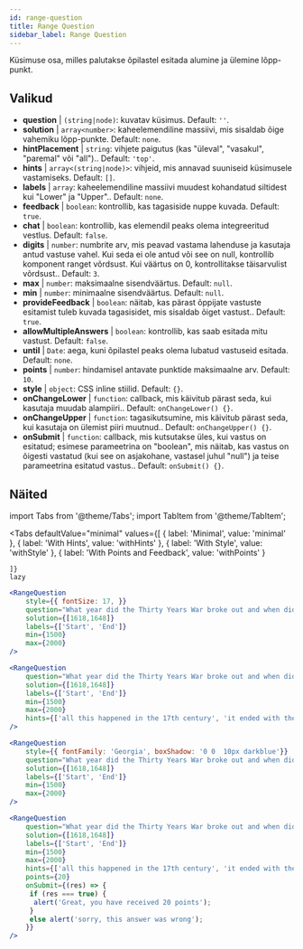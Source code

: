 ```yaml
---
id: range-question
title: Range Question
sidebar_label: Range Question
---
```


Küsimuse osa, milles palutakse õpilastel esitada alumine ja ülemine lõpp-punkt.

## Valikud

* __question__ | `(string|node)`: kuvatav küsimus. Default: `''`.
* __solution__ | `array<number>`: kaheelemendiline massiivi, mis sisaldab õige vahemiku lõpp-punkte. Default: `none`.
* __hintPlacement__ | `string`: vihjete paigutus (kas "üleval", "vasakul", "paremal" või "all").. Default: `'top'`.
* __hints__ | `array<(string|node)>`: vihjeid, mis annavad suuniseid küsimusele vastamiseks. Default: `[]`.
* __labels__ | `array`: kaheelemendiline massiivi muudest kohandatud siltidest kui "Lower" ja "Upper".. Default: `none`.
* __feedback__ | `boolean`: kontrollib, kas tagasiside nuppe kuvada. Default: `true`.
* __chat__ | `boolean`: kontrollib, kas elemendil peaks olema integreeritud vestlus. Default: `false`.
* __digits__ | `number`: numbrite arv, mis peavad vastama lahenduse ja kasutaja antud vastuse vahel. Kui seda ei ole antud või see on null, kontrollib komponent ranget võrdsust. Kui väärtus on 0, kontrollitakse täisarvulist võrdsust.. Default: `3`.
* __max__ | `number`: maksimaalne sisendväärtus. Default: `null`.
* __min__ | `number`: minimaalne sisendväärtus. Default: `null`.
* __provideFeedback__ | `boolean`: näitab, kas pärast õppijate vastuste esitamist tuleb kuvada tagasisidet, mis sisaldab õiget vastust.. Default: `true`.
* __allowMultipleAnswers__ | `boolean`: kontrollib, kas saab esitada mitu vastust. Default: `false`.
* __until__ | `Date`: aega, kuni õpilastel peaks olema lubatud vastuseid esitada. Default: `none`.
* __points__ | `number`: hindamisel antavate punktide maksimaalne arv. Default: `10`.
* __style__ | `object`: CSS inline stiilid. Default: `{}`.
* __onChangeLower__ | `function`: callback, mis käivitub pärast seda, kui kasutaja muudab alampiiri.. Default: `onChangeLower() {}`.
* __onChangeUpper__ | `function`: tagasikutsumine, mis käivitub pärast seda, kui kasutaja on ülemist piiri muutnud.. Default: `onChangeUpper() {}`.
* __onSubmit__ | `function`: callback, mis kutsutakse üles, kui vastus on esitatud; esimese parameetrina on "boolean", mis näitab, kas vastus on õigesti vastatud (kui see on asjakohane, vastasel juhul "null") ja teise parameetrina esitatud vastus.. Default: `onSubmit() {}`.


## Näited

import Tabs from '@theme/Tabs';
import TabItem from '@theme/TabItem';

<Tabs
    defaultValue="minimal"
    values={[
        { label: 'Minimal', value: 'minimal' },
        { label: 'With Hints', value: 'withHints' },
        { label: 'With Style', value: 'withStyle' },
        { label: 'With Points and Feedback', value: 'withPoints' }
        
    ]}
    lazy
>

<TabItem value="minimal">

```jsx live
<RangeQuestion
    style={{ fontSize: 17, }}
    question="What year did the Thirty Years War broke out and when did it?"
    solution={[1618,1648]}
    labels={['Start', 'End']}
    min={1500}
    max={2000}
/>
```

</TabItem>

<TabItem value="withHints">

```jsx live
<RangeQuestion
    question="What year did the Thirty Years War broke out and when did it?"
    solution={[1618,1648]}
    labels={['Start', 'End']}
    min={1500}
    max={2000}
    hints={['all this happened in the 17th century', 'it ended with the Peace of Westphalia in 1648']}
/>
```

</TabItem>

<TabItem value="withStyle">

```jsx live
<RangeQuestion
    style={{ fontFamily: 'Georgia', boxShadow: '0 0  10px darkblue'}}
    question="What year did the Thirty Years War broke out and when did it?"
    solution={[1618,1648]}
    labels={['Start', 'End']}
    min={1500}
    max={2000}
/>
```

</TabItem>

<TabItem value="withPoints">

```jsx live
<RangeQuestion
    question="What year did the Thirty Years War broke out and when did it?"
    solution={[1618,1648]}
    labels={['Start', 'End']}
    min={1500}
    max={2000}
    hints={['all this happened in the 17th century', 'it ended with the Peace of Westphalia in 1648']}
    points={20}
    onSubmit={(res) => {
     if (res === true) {
      alert('Great, you have received 20 points');
     }
     else alert('sorry, this answer was wrong');
    }}
/>
```

</TabItem>

</Tabs>
